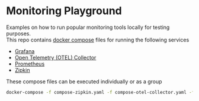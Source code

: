 # Monitoring Playground

Examples on how to run popular monitoring tools locally for testing purposes.  
This repo contains [docker compose](https://docs.docker.com/compose/reference/) files for running the following services

* [Grafana](https://grafana.com/)
* [Open Telemetry (OTEL) Collector](https://opentelemetry.io/docs/collector/)
* [Prometheus](https://prometheus.io/)
* [Zipkin](https://zipkin.io/)

These compose files can be executed individually or as a group
```bash
docker-compose -f compose-zipkin.yaml -f compose-otel-collector.yaml -f compose-prometheus.yaml -f compose-grafana.yaml up
```